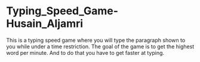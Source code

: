 # Typing_Speed_Game-Husain_Aljamri
This is a typing speed game where you will type the paragraph shown to you while under a time restriction. The goal of the game is to get the highest word per minute. And to do that you have to get faster at typing.
